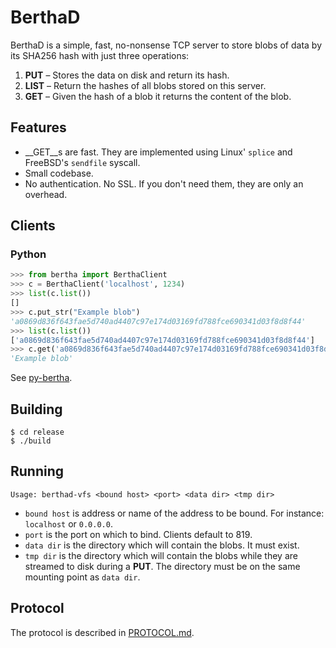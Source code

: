 BerthaD
=======

BerthaD is a simple, fast, no-nonsense TCP server to store blobs of data
by its SHA256 hash with just three operations:

1. __PUT__ – Stores the data on disk and return its hash.
2.  __LIST__ – Return the hashes of all blobs stored on this server.
3.  __GET__ – Given the hash of a blob it returns the content of the blob.

Features
--------
* __GET__s are fast.  They are implemented using Linux' `splice` and FreeBSD's
  `sendfile` syscall.
* Small codebase.
* No authentication.  No SSL.  If you don't need them, they are only
  an overhead.

Clients
-------
### Python
```python
>>> from bertha import BerthaClient
>>> c = BerthaClient('localhost', 1234)
>>> list(c.list())
[]
>>> c.put_str("Example blob")
'a0869d836f643fae5d740ad4407c97e174d03169fd788fce690341d03f8d8f44'
>>> list(c.list())
['a0869d836f643fae5d740ad4407c97e174d03169fd788fce690341d03f8d8f44']
>>> c.get('a0869d836f643fae5d740ad4407c97e174d03169fd788fce690341d03f8d8f44').read()
'Example blob'
```
See [py-bertha].

Building
--------

```
$ cd release
$ ./build
```

Running
-------
    Usage: berthad-vfs <bound host> <port> <data dir> <tmp dir>

* `bound host` is address or name of the address to be bound.  For instance:
  `localhost` or `0.0.0.0`.
* `port` is the port on which to bind.  Clients default to 819.
* `data dir` is the directory which will contain the blobs.  It must exist.
* `tmp dir` is the directory which will contain the blobs while they are
   streamed to disk during a __PUT__.  The directory must be on the same
   mounting point as `data dir`.

Protocol
--------
The protocol is described in [PROTOCOL.md].

[py-bertha]: http://github.com/bwesterb/py-bertha
[PROTOCOL.md]: https://github.com/bwesterb/berthad/blob/master/PROTOCOL.md
